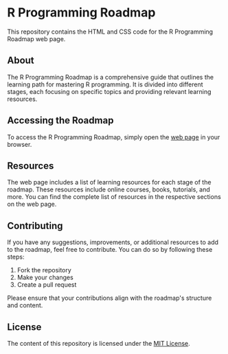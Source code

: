 # R Programming Roadmap

This repository contains the HTML and CSS code for the R Programming Roadmap web page.

## About

The R Programming Roadmap is a comprehensive guide that outlines the learning path for mastering R programming. It is divided into different stages, each focusing on specific topics and providing relevant learning resources.

## Accessing the Roadmap

To access the R Programming Roadmap, simply open the [web page](https://daanishhshaikh.github.io/RProgrammingRdMap/) in your browser.

## Resources

The web page includes a list of learning resources for each stage of the roadmap. These resources include online courses, books, tutorials, and more. You can find the complete list of resources in the respective sections on the web page.

## Contributing

If you have any suggestions, improvements, or additional resources to add to the roadmap, feel free to contribute. You can do so by following these steps:

1. Fork the repository
2. Make your changes
3. Create a pull request

Please ensure that your contributions align with the roadmap's structure and content.

## License

The content of this repository is licensed under the [MIT License](LICENSE).
